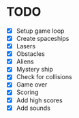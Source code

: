 # TODO

- [x] Setup game loop
- [x] Create spaceships
- [x] Lasers
- [x] Obstacles
- [x] Aliens
- [x] Mystery ship
- [x] Check for collisions
- [x] Game over
- [x] Scoring
- [x] Add high scores
- [x] Add sounds